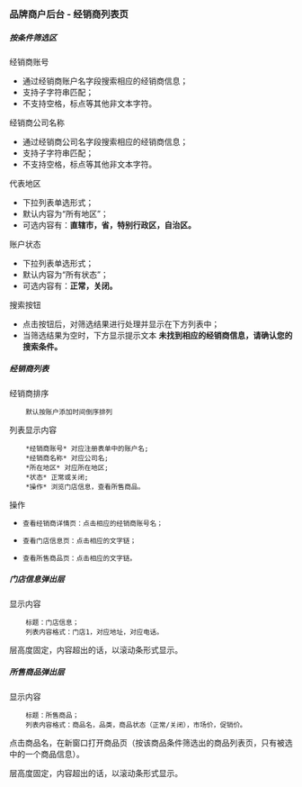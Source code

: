 ### 品牌商户后台 - 经销商列表页


##### 按条件筛选区

经销商账号

+   通过经销商账户名字段搜索相应的经销商信息；
+   支持子字符串匹配；
+   不支持空格，标点等其他非文本字符。

经销商公司名称

+   通过经销商公司名字段搜索相应的经销商信息；
+   支持子字符串匹配；
+   不支持空格，标点等其他非文本字符。

代表地区

+   下拉列表单选形式；
+   默认内容为“所有地区”；
+   可选内容有：**直辖市，省，特别行政区，自治区。**  

账户状态

+   下拉列表单选形式；
+   默认内容为“所有状态”；
+   可选内容有：**正常，关闭。**

搜索按钮

+   点击按钮后，对筛选结果进行处理并显示在下方列表中；
+   当筛选结果为空时，下方显示提示文本 **未找到相应的经销商信息，请确认您的搜索条件。**


##### 经销商列表

经销商排序

		默认按账户添加时间倒序排列
		

列表显示内容

		*经销商账号* 对应注册表单中的账户名;
		*经销商名称* 对应公司名;
		*所在地区* 对应所在地区;
		*状态* 正常或关闭;
		*操作* 浏览门店信息，查看所售商品。


操作

+     查看经销商详情页：点击相应的经销商账号名；
+     查看门店信息页：点击相应的文字链；
+     查看所售商品页：点击相应的文字链。


##### 门店信息弹出层

显示内容

		标题：门店信息；
		列表内容格式：门店1，对应地址，对应电话。

层高度固定，内容超出的话，以滚动条形式显示。

##### 所售商品弹出层

显示内容

		标题：所售商品；
		列表内容格式：商品名，品类，商品状态（正常/关闭），市场价，促销价。

点击商品名，在新窗口打开商品页（按该商品条件筛选出的商品列表页，只有被选中的一个商品信息）。

层高度固定，内容超出的话，以滚动条形式显示。
